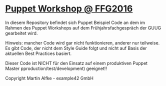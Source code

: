 # [Puppet Workshop @ FFG2016](https://www.guug.de/veranstaltungen/ffg2016/abstracts.html#1_1_2)

In diesem Repository befindet sich Puppet Beispiel Code an dem im Rahmen
des Puppet Workshops auf dem Frühjahrsfachgespräch der GUUG gearbeitet wird.

Hinweis: mancher Code wird gar nicht funktionieren, anderer nur teilweise.
Es gibt Code, der nicht dem Style Guide folgt und nicht auf Basis der
aktuellen Best Practices basiert.

Dieser Code ist NICHT für den Einsatz auf einem produktiven Puppet Master pproduction/test/development) geeignet!!

Copyright Martin Alfke - example42 GmbH

